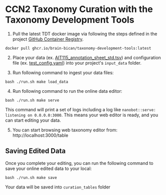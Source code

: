 # CCN2 Taxonomy Curation with the Taxonomy Development Tools

1. Pull the latest TDT docker image via following the steps defined in the project [GitHub Container Registry](https://github.com/brain-bican/taxonomy-development-tools/pkgs/container/tdt). 
```
docker pull ghcr.io/brain-bican/taxonomy-development-tools:latest
```

2. Place your data (ex. [AIT115_annotation_sheet_std.tsv](examples/nhp_basal_ganglia/AIT115_annotation_sheet_std.tsv)) and configuration file (ex. [test_config.yaml](examples/nhp_basal_ganglia/test_config.yaml)) into your project's `input_data` folder.  

3. Run following command to ingest your data files:
```
bash ./run.sh make load_data
```

4. Run following command to run the online data editor:
```
bash ./run.sh make serve
```

This command will print a set of logs including a log like `nanobot::serve: listening on 0.0.0.0:3000`. This means your web editor is ready, and you can start editing your data.

5. You can start browsing web taxonomy editor from: http://localhost:3000/table


## Saving Edited Data

Once you complete your editing, you can run the following command to save your online edited data to your local: 

```
bash ./run.sh make save
```

Your data will be saved into `curation_tables` folder